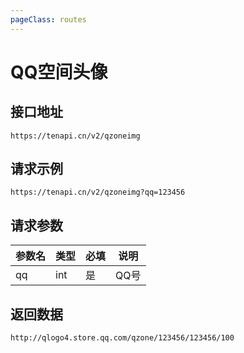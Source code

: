 ```yaml
---
pageClass: routes
---
```


# QQ空间头像 <Badge text="正常" type="tip"/>

## 接口地址

``` 
https://tenapi.cn/v2/qzoneimg
```

## 请求示例

``` 
https://tenapi.cn/v2/qzoneimg?qq=123456
```

## 请求参数

| 参数名 | 类型 | 必填 | 说明 |
| --- | --- | --- | --- |
| qq | int | 是 | QQ号 |

## 返回数据

```
http://qlogo4.store.qq.com/qzone/123456/123456/100
```

<ads></ads>